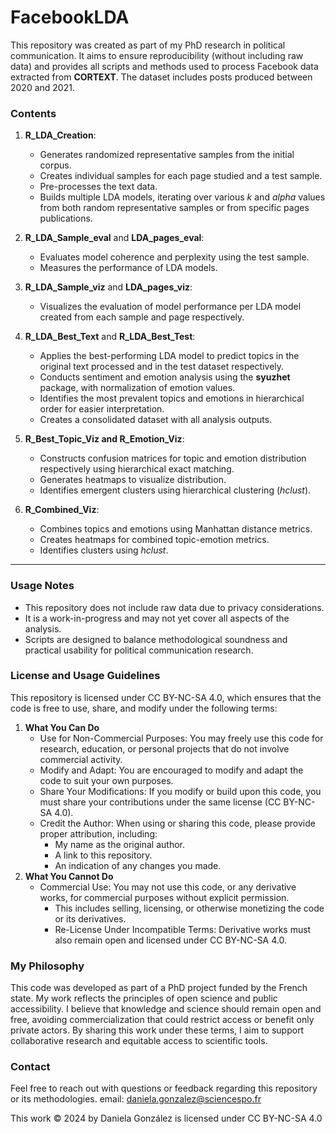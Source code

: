 

# **FacebookLDA**

This repository was created as part of my PhD research in political communication. It aims to ensure reproducibility (without including raw data) and provides all scripts and methods used to process Facebook data extracted from **CORTEXT**. The dataset includes posts produced between 2020 and 2021.

### **Contents**

1. **R_LDA_Creation**:
    - Generates randomized representative samples from the initial corpus.
    - Creates individual samples for each page studied and a test sample.
    - Pre-processes the text data.
    - Builds multiple LDA models, iterating over various *k* and *alpha* values from both random representative samples or from specific pages publications. 

2. **R_LDA_Sample_eval** and **LDA_pages_eval**:
    - Evaluates model coherence and perplexity using the test sample.
    - Measures the performance of LDA models.

3. **R_LDA_Sample_viz** and **LDA_pages_viz**:
    - Visualizes the evaluation of model performance per LDA model created from each sample and page respectively. 

4. **R_LDA_Best_Text** and **R_LDA_Best_Test**:
    - Applies the best-performing LDA model to predict topics in the original text processed and in the test dataset respectively.
    - Conducts sentiment and emotion analysis using the **syuzhet** package, with normalization of emotion values.
    - Identifies the most prevalent topics and emotions in hierarchical order for easier interpretation.
    - Creates a consolidated dataset with all analysis outputs.

5. **R_Best_Topic_Viz and R_Emotion_Viz**:
    - Constructs confusion matrices for topic and emotion distribution respectively using hierarchical exact matching.
    - Generates heatmaps to visualize distribution.
    - Identifies emergent clusters using hierarchical clustering (*hclust*).

6. **R_Combined_Viz**:
    - Combines topics and emotions using Manhattan distance metrics.
    - Creates heatmaps for combined topic-emotion metrics.
    - Identifies clusters using *hclust*.

---

### **Usage Notes**

- This repository does not include raw data due to privacy considerations.
- It is a work-in-progress and may not yet cover all aspects of the analysis.
- Scripts are designed to balance methodological soundness and practical usability for political communication research.


### License and Usage Guidelines
This repository is licensed under CC BY-NC-SA 4.0, which ensures that the code is free to use, share, and modify under the following terms:
1. **What You Can Do**
   - Use for Non-Commercial Purposes: You may freely use this code for research, education, or personal projects that do not involve commercial activity.
   - Modify and Adapt: You are encouraged to modify and adapt the code to suit your own purposes.
   - Share Your Modifications: If you modify or build upon this code, you must share your contributions under the same license (CC BY-NC-SA 4.0).
   - Credit the Author: When using or sharing this code, please provide proper attribution, including:
      - My name as the original author.
      - A link to this repository.
      - An  indication of any changes you made.
2. **What You Cannot Do**
   - Commercial Use: You may not use this code, or any derivative works, for commercial purposes without explicit permission.
      - This includes selling, licensing, or otherwise monetizing the code or its derivatives.
      - Re-License Under Incompatible Terms: Derivative works must also remain open and licensed under CC BY-NC-SA 4.0.

### My Philosophy
This code was developed as part of a PhD project funded by the French state. My work reflects the principles of open science and public accessibility. I believe that knowledge and science should remain open and free, avoiding commercialization that could restrict access or benefit only private actors. By sharing this work under these terms, I aim to support collaborative research and equitable access to scientific tools.


### **Contact**

Feel free to reach out with questions or feedback regarding this repository or its methodologies.
email: daniela.gonzalez@sciencespo.fr

This work © 2024 by Daniela González is licensed under CC BY-NC-SA 4.0 
